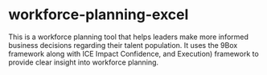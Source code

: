 # workforce-planning-excel
This is a workforce planning tool that helps leaders make more informed business decisions regarding their  talent population. It uses the 9Box framework along with ICE Impact Confidence, and Execution) framework to provide clear insight into workforce planning.
